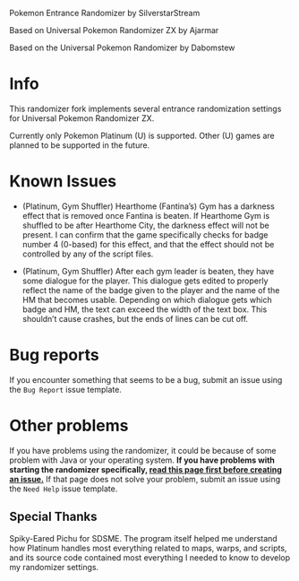 Pokemon Entrance Randomizer by SilverstarStream

Based on Universal Pokemon Randomizer ZX by Ajarmar

Based on the Universal Pokemon Randomizer by Dabomstew

# Info

This randomizer fork implements several entrance randomization settings for Universal Pokemon Randomizer ZX.

Currently only Pokemon Platinum (U) is supported. Other (U) games are planned to be supported in the future.

# Known Issues
- (Platinum, Gym Shuffler) Hearthome (Fantina’s) Gym has a darkness effect that is removed once Fantina is beaten. If Hearthome Gym is shuffled to be after Hearthome City, the darkness effect will not be present. I can confirm that the game specifically checks for badge number 4 (0-based) for this effect, and that the effect should not be controlled by any of the script files.


- (Platinum, Gym Shuffler) After each gym leader is beaten, they have some dialogue for the player. This dialogue gets edited to properly reflect the name of the badge given to the player and the name of the HM that becomes usable. Depending on which dialogue gets which badge and HM, the text can exceed the width of the text box. This shouldn’t cause crashes, but the ends of lines can be cut off.

# Bug reports

If you encounter something that seems to be a bug, submit an issue using the `Bug Report` issue template.

# Other problems

If you have problems using the randomizer, it could be because of some problem with Java or your operating system. **If you have problems with starting the randomizer specifically, [read this page first before creating an issue.](https://github.com/Ajarmar/universal-pokemon-randomizer-zx/wiki/About-Java)** If that page does not solve your problem, submit an issue using the `Need Help` issue template.


## Special Thanks

Spiky-Eared Pichu for SDSME. The program itself helped me understand how Platinum handles most everything related to maps, warps, and scripts, and its source code contained most everything I needed to know to develop my randomizer settings.